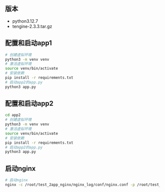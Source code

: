 ## 版本
- python3.12.7
- tengine-2.3.3.tar.gz

## 配置和启动app1
```bash
# 创建虚拟环境
python3 -m venv venv
# 激活虚拟环境
source venv/bin/activate
# 安装依赖
pip install -r requirements.txt
# 启动app2的app.py
python3 app.py
```

## 配置和启动app2
```bash
cd app2
# 创建虚拟环境
python3 -m venv venv
# 激活虚拟环境
source venv/bin/activate
# 安装依赖
pip install -r requirements.txt
# 启动app2的app.py
python3 app.py
```


## 启动nginx
```bash
# 启动nginx
nginx -c /root/test_2app_nginx/nginx_log/conf/nginx.conf -p /root/test_2app_nginx/nginx_log/
```